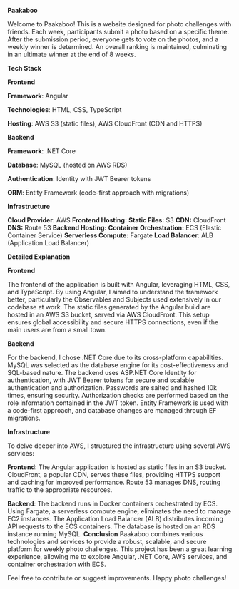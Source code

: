 **Paakaboo**

Welcome to Paakaboo! This is a website designed for photo challenges with friends. Each week, participants submit a photo based on a specific theme. After the submission period, everyone gets to vote on the photos, and a weekly winner is determined. An overall ranking is maintained, culminating in an ultimate winner at the end of 8 weeks.

**Tech Stack**

**Frontend**

**Framework**: Angular

**Technologies**: HTML, CSS, TypeScript

**Hosting**: AWS S3 (static files), AWS CloudFront (CDN and HTTPS)

**Backend**

**Framework**: .NET Core

**Database**: MySQL (hosted on AWS RDS)

**Authentication**: Identity with JWT Bearer tokens

**ORM**: Entity Framework (code-first approach with migrations)

**Infrastructure**

**Cloud Provider**: AWS
**Frontend Hosting:**
**Static Files:** S3
**CDN:** CloudFront
**DNS:** Route 53
**Backend Hosting:**
**Container Orchestration:** ECS (Elastic Container Service)
**Serverless Compute:** Fargate
**Load Balancer**: ALB (Application Load Balancer)

**Detailed Explanation**

**Frontend**

The frontend of the application is built with Angular, leveraging HTML, CSS, and TypeScript. By using Angular, I aimed to understand the framework better, particularly the Observables and Subjects used extensively in our codebase at work. The static files generated by the Angular build are hosted in an AWS S3 bucket, served via AWS CloudFront. This setup ensures global accessibility and secure HTTPS connections, even if the main users are from a small town.

**Backend**

For the backend, I chose .NET Core due to its cross-platform capabilities. MySQL was selected as the database engine for its cost-effectiveness and SQL-based nature. The backend uses ASP.NET Core Identity for authentication, with JWT Bearer tokens for secure and scalable authentication and authorization. Passwords are salted and hashed 10k times, ensuring security. Authorization checks are performed based on the role information contained in the JWT token. Entity Framework is used with a code-first approach, and database changes are managed through EF migrations.

**Infrastructure**

To delve deeper into AWS, I structured the infrastructure using several AWS services:

**Frontend**: The Angular application is hosted as static files in an S3 bucket. CloudFront, a popular CDN, serves these files, providing HTTPS support and caching for improved performance. Route 53 manages DNS, routing traffic to the appropriate resources.

**Backend**: The backend runs in Docker containers orchestrated by ECS. Using Fargate, a serverless compute engine, eliminates the need to manage EC2 instances. The Application Load Balancer (ALB) distributes incoming API requests to the ECS containers. The database is hosted on an RDS instance running MySQL.
**Conclusion**
Paakaboo combines various technologies and services to provide a robust, scalable, and secure platform for weekly photo challenges. This project has been a great learning experience, allowing me to explore Angular, .NET Core, AWS services, and container orchestration with ECS.

Feel free to contribute or suggest improvements. Happy photo challenges!
